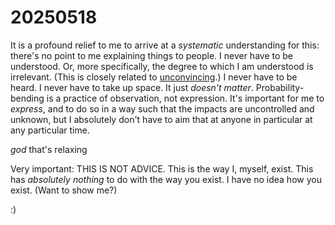 # 20250518

It is a profound relief to me to arrive at a _systematic_ understanding for this: there's no point to me explaining things to people. I never have to be understood. Or, more specifically, the degree to which I am understood is irrelevant. (This is closely related to [unconvincing](../16/unconvincing.md).) I never have to be heard. I never have to take up space. It just _doesn't matter_. Probability-bending is a practice of observation, not expression. It's important for me to _express_, and to do so in a way such that the impacts are uncontrolled and unknown, but I absolutely don't have to aim that at anyone in particular at any particular time.

_god_ that's relaxing

Very important: THIS IS NOT ADVICE. This is the way I, myself, exist. This has _absolutely nothing_ to do with the way you exist. I have no idea how you exist. (Want to show me?)

:)
